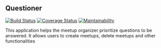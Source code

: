 ## Questioner 
[![Build Status](https://travis-ci.org/davidokonji/Questioner.svg?branch=develop)](https://travis-ci.org/davidokonji/Questioner)
[![Coverage Status](https://coveralls.io/repos/github/davidokonji/Questioner/badge.svg?branch=develop)](https://coveralls.io/github/davidokonji/Questioner?branch=develop)
[![Maintainability](https://api.codeclimate.com/v1/badges/fd1baf56634a0047229d/maintainability)](https://codeclimate.com/github/davidokonji/Questioner/maintainability)

This application helps the meetup organizer prioritize
questions to be answered. It allows users to create meetups, delete meetups and other functionalities
